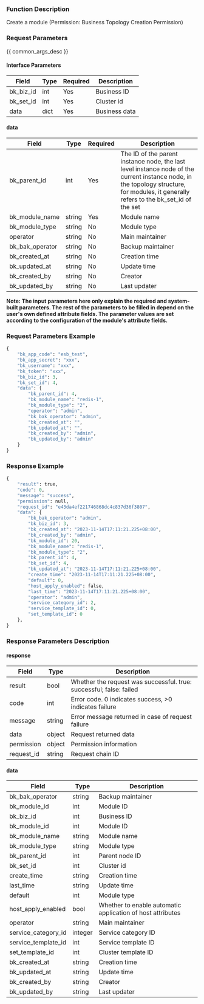 ### Function Description

Create a module (Permission: Business Topology Creation Permission)

### Request Parameters

{{ common_args_desc }}

#### Interface Parameters

| Field               | Type   | Required | Description       |
| ------------------- | ------ | -------- | ----------------- |
| bk_biz_id           | int    | Yes      | Business ID       |
| bk_set_id           | int    | Yes      | Cluster id        |
| data                | dict   | Yes      | Business data     |

#### data

| Field           | Type   | Required | Description                                                  |
| --------------- | ------ | -------- | ------------------------------------------------------------ |
| bk_parent_id    | int    | Yes      | The ID of the parent instance node, the last level instance node of the current instance node, in the topology structure, for modules, it generally refers to the bk_set_id of the set |
| bk_module_name  | string | Yes      | Module name                                                  |
| bk_module_type  | string | No       | Module type                                                  |
| operator        | string | No       | Main maintainer                                              |
| bk_bak_operator | string | No       | Backup maintainer                                            |
| bk_created_at   | string | No       | Creation time                                                |
| bk_updated_at   | string | No       | Update time                                                  |
| bk_created_by   | string | No       | Creator                                                      |
| bk_updated_by   | string | No       | Last updater                                                 |

**Note: The input parameters here only explain the required and system-built parameters. The rest of the parameters to be filled in depend on the user's own defined attribute fields. The parameter values are set according to the configuration of the module's attribute fields.**

### Request Parameters Example

```python
{
    "bk_app_code": "esb_test",
    "bk_app_secret": "xxx",
    "bk_username": "xxx",
    "bk_token": "xxx",
    "bk_biz_id": 3,
    "bk_set_id": 4,
    "data": {
        "bk_parent_id": 4,
        "bk_module_name": "redis-1",
        "bk_module_type": "2",
        "operator": "admin",
        "bk_bak_operator": "admin",
        "bk_created_at": "",
        "bk_updated_at": "",
        "bk_created_by": "admin",
        "bk_updated_by": "admin"
    }
}
```

### Response Example

```python
{
    "result": true,
    "code": 0,
    "message": "success",
    "permission": null,
    "request_id": "e43da4ef221746868dc4c837d36f3807",
    "data": {
        "bk_bak_operator": "admin",
        "bk_biz_id": 3,
        "bk_created_at": "2023-11-14T17:11:21.225+08:00",
        "bk_created_by": "admin",
        "bk_module_id": 20,
        "bk_module_name": "redis-1",
        "bk_module_type": "2",
        "bk_parent_id": 4,
        "bk_set_id": 4,
        "bk_updated_at": "2023-11-14T17:11:21.225+08:00",
        "create_time": "2023-11-14T17:11:21.225+08:00",
        "default": 0,
        "host_apply_enabled": false,
        "last_time": "2023-11-14T17:11:21.225+08:00",
        "operator": "admin",
        "service_category_id": 2,
        "service_template_id": 0,
        "set_template_id": 0
    },
}
```

### Response Parameters Description

#### response

| Field       | Type   | Description                                                  |
| ---------- | ------ | ------------------------------------------------------------ |
| result     | bool   | Whether the request was successful. true: successful; false: failed |
| code       | int    | Error code. 0 indicates success, >0 indicates failure        |
| message    | string | Error message returned in case of request failure            |
| data       | object | Request returned data                                        |
| permission | object | Permission information                                       |
| request_id | string | Request chain ID                                             |

#### data

| Field                | Type    | Description                                                |
| ------------------- | ------- | ---------------------------------------------------------- |
| bk_bak_operator     | string  | Backup maintainer                                          |
| bk_module_id        | int     | Module ID                                                  |
| bk_biz_id           | int     | Business ID                                                |
| bk_module_id        | int     | Module ID                                                  |
| bk_module_name      | string  | Module name                                                |
| bk_module_type      | string  | Module type                                                |
| bk_parent_id        | int     | Parent node ID                                             |
| bk_set_id           | int     | Cluster id                                                 |
| create_time         | string  | Creation time                                              |
| last_time           | string  | Update time                                                |
| default             | int     | Module type                                                |
| host_apply_enabled  | bool    | Whether to enable automatic application of host attributes |
| operator            | string  | Main maintainer                                            |
| service_category_id | integer | Service category ID                                        |
| service_template_id | int     | Service template ID                                        |
| set_template_id     | int     | Cluster template ID                                        |
| bk_created_at       | string  | Creation time                                              |
| bk_updated_at       | string  | Update time                                                |
| bk_created_by       | string  | Creator                                                    |
| bk_updated_by       | string  | Last updater                                               |